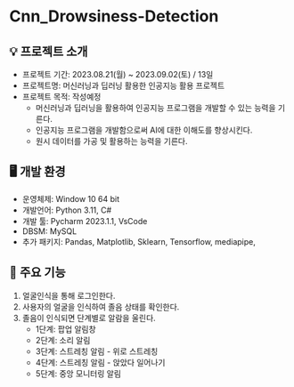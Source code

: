 # Cnn_Drowsiness-Detection

## 💡 프로젝트 소개
- 프로젝트 기간: 2023.08.21(월) ~ 2023.09.02(토) / 13일
- 프로젝트명: 머신러닝과 딥러닝 활용한 인공지능 활용 프로젝트
- 프로젝트 목적: 작성예정
  -  머신러닝과 딥러닝을 활용하여 인공지능 프로그램을 개발할 수 있는 능력을 기른다.
  -  인공지능 프로그램을 개발함으로써 AI에 대한 이해도를 향상시킨다.
  -  원시 데이터를 가공 및 활용하는 능력을 기른다.



## 🖥️ 개발 환경
- 운영체제: Window 10 64 bit
- 개발언어: Python 3.11, C#
- 개발 툴: Pycharm 2023.1.1, VsCode 
- DBSM: MySQL
- 추가 패키지: Pandas, Matplotlib, Sklearn, Tensorflow, mediapipe, 

  
## 📌 주요 기능
1. 얼굴인식을 통해 로그인한다.
2. 사용자의 얼굴을 인식하여 졸음 상태를 확인한다.
3. 졸음이 인식되면 단계별로 알람을 울린다.
   - 1단계: 팝업 알림창
   - 2단계: 소리 알림
   - 3단계: 스트레칭 알림 - 위로 스트레칭
   - 4단계: 스트레칭 알림 - 앉았다 일어나기
   - 5단계: 중앙 모니터링 알림
